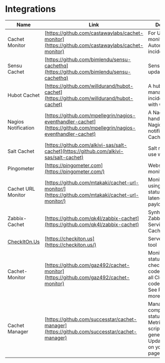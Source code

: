 # Integrations

| Name                                | Link                                                                                                                 | Description                                                                                                     |
| ----------------------------------- | -------------------------------------------------------------------------------------------------------------------- | --------------------------------------------------------------------------------------------------------------- |
| Cachet Monitor                      | [https://github.com/castawaylabs/cachet-monitor](https://github.com/castawaylabs/cachet-monitor)                     | For URL monitoring. Automatic incident updates                                                                  |
| Sensu Cachet                        | [https://github.com/bimlendu/sensu-cachethq](https://github.com/bimlendu/sensu-cachethq)                             | Sensu handler for updating Cachet                                                                               |
| Hubot Cachet                        | [https://github.com/willdurand/hubot-cachet](https://github.com/willdurand/hubot-cachet)                             | A hubot script to manage incidents/statuses with Cachet                                                         |
| Nagios Notification                 | [https://github.com/mpellegrin/nagios-eventhandler-cachet](https://github.com/mpellegrin/nagios-eventhandler-cachet) | A Nagios event handler to push Nagios notifications to Cachet API                                               |
| Salt Cachet                         | [https://github.com/alkivi-sas/salt-cachet](https://github.com/alkivi-sas/salt-cachet)                               | Salt module to use with Cachet                                                                                  |
| Pingometer                          | [https://pingometer.com](https://pingometer.com/)                                                                    | Website uptime monitoring                                                                                       |
| Cachet URL Monitor                  | [https://github.com/mtakaki/cachet-url-monitor/](https://github.com/mtakaki/cachet-url-monitor/)                     | Monitors an URL using HTTP status code, latency, and/or payload regex                                           |
| Zabbix-Cachet                       | [https://github.com/qk4l/zabbix-cachet](https://github.com/qk4l/zabbix-cachet)                                       | Synhronise your Zabbix IT Services and Cachet                                                                   |
| [CheckItOn.Us](http://CheckItOn.Us) | [https://checkiton.us](https://checkiton.us/)                                                                        | Server monitoring tool                                                                                          |
| Cachet-Monitor                      | [https://github.com/gaz492/cachet-monitor](https://github.com/gaz492/cachet-monitor)                                 | Monitors URL status via checking status codes, supports all Cloudflare http codes and more. See README for more |
| Cachet Manager                      | [https://github.com/successtar/cachet-manager](https://github.com/successtar/cachet-manager)                         | Manage Cachet components status and Metrics. The script Auto generate and Update Metrics on your status page.   |
